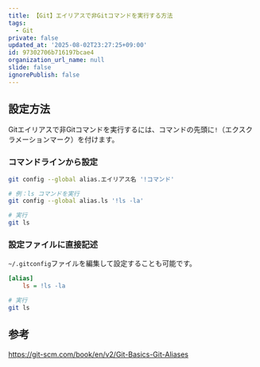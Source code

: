 ```yaml
---
title: 【Git】エイリアスで非Gitコマンドを実行する方法
tags:
  - Git
private: false
updated_at: '2025-08-02T23:27:25+09:00'
id: 97302706b716197bcae4
organization_url_name: null
slide: false
ignorePublish: false
---
```

## 設定方法

Gitエイリアスで非Gitコマンドを実行するには、コマンドの先頭に`!`（エクスクラメーションマーク）を付けます。

### コマンドラインから設定

```bash
git config --global alias.エイリアス名 '!コマンド'
```

```bash
# 例：ls コマンドを実行
git config --global alias.ls '!ls -la'

# 実行
git ls
```

### 設定ファイルに直接記述

`~/.gitconfig`ファイルを編集して設定することも可能です。

```ini
[alias]
    ls = !ls -la
```

```bash
# 実行
git ls
```

## 参考

https://git-scm.com/book/en/v2/Git-Basics-Git-Aliases
